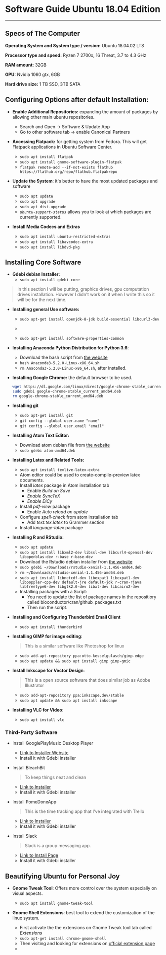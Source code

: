 # Software Guide Ubuntu 18.04 Edition
---

## Specs of The Computer

__Operating System and System type / version:__ Ubuntu 18.04.02 LTS

__Processor type and speed:__ Ryzen 7 2700x, 16 Threat, 3.7 to 4.3 GHz

__RAM amount:__ 32GB

__GPU:__ Nvidia 1060 gtx, 6GB

__Hard drive size:__  1 TB SSD, 3TB SATA

## Configuring Options after default Installation:

- **Enable Additional Repositories:** expanding the amount of packages by allowing other main ubuntu repositories.
  - Search and Open -> Software & Update App
  - Go to other software tab -> enable Canonical Partners

- **Accessing Flatpack:** for getting system from Fedora. This will get Flatpack applications in Ubuntu Software Center.
  - ```sudo apt install flatpak```
  - ```sudo apt install gnome-software-plugin-flatpak```
  - ```flatpak remote-add --if-not-exists flathub https://flathub.org/repo/flathub.flatpakrepo```

- **Update the System**: it's better to have the most updated packages and software
  - ```sudo apt update```
  - ```sudo apt upgrade```
  - ```sudo apt dist-upgrade```
  - *```ubuntu-support-status```* allows you to look at which packages are currently supported.


- **Install Media Codecs and Extras**
  - ```sudo apt install ubuntu-restricted-extras```
  - ```sudo apt install libavcodec-extra```
  - ```sudo apt install libdvd-pkg```

## Installing Core Software

- **Gdebi debian Installer:**
  - ```sudo apt install gdebi-core```

> In this section I will be putting,  graphics drives, gpu computation drives installation. However I didn't work on it when I write this so it will be for the next time.

- **Installing general Use software:**
  - ```sudo apt-get install openjdk-8-jdk build-essential libcurl3-dev```
  - ```sudo apt-get install vim git htop
  - ```sudo apt-get install software-properties-common```

- **Installing Anaconda Python Distribution for Python 3.6**:
  - Download the bash script from [the website](https://repo.anaconda.com/archive/Anaconda3-5.2.0-Linux-x86_64.sh)
  - ```bash Anaconda3-5.2.0-Linux-x86_64.sh```
  - ```rm Anaconda3-5.2.0-Linux-x86_64.sh```, after installed.

- **Installing Google Chrome:** the default browser to be used.
  ```BASH
  wget https://dl.google.com/linux/direct/google-chrome-stable_current_amd64.deb
  sudo gdebi google-chrome-stable_current_amd64.deb
  rm google-chrome-stable_current_amd64.deb
  ```

- **Installing git**
  - ```sudo apt-get install git```
  - ```git config --global user.name "name"```
  - ```git config --global user.email "email"```

- **Installing Atom Text Editor:**
  - Download atom debian file from [the website](https://atom.io/)
  - ```sudo gdebi atom-amd64.deb```

- **Installing Latex and Related Tools:**
  - ```sudo apt install texlive-latex-extra```
  - Atom editor could be used to create-compile-preview latex documents.
  - Install *latex* package in Atom installation tab
    - Enable *Build on Save*
    - *Enable SyncTeX*
    - *Enable DiCy*
  - Install *pdf-view* package
    - Enable *Auto reload on update*
  - Configure *spell-check* from atom installation tab
    - Add *text.tex.latex* to Grammer section
  - Install *language-latex* package

- **Installing R and RStudio:**
  - ```sudo apt update```
  - ```sudo apt install libxml2-dev libssl-dev libcurl4-openssl-dev libopenblas-dev r-base r-base-dev```
  - Download the Rstudio debian installer from [the website](https://www.rstudio.com/products/rstudio/download/#download)
  - ```sudo gdebi ~/Downloads/rstudio-xenial-1.1.456-amd64.deb```
  - ```rm ~/Downloads/rstudio-xenial-1.1.456-amd64.deb```
  - ```sudo apt install libnetcdf-dev libexpat1 libexpat1-dev libpoppler-cpp-dev default-jre default-jdk r-cran-rjava libfreetype6-dev libgtk2.0-dev libxt-dev libcairo2-dev```
  - Installing packages with a Script:
    - You need to update the list of package names in the repositiory called bioconductor/cran/github_packages.txt
    - Then run the script.


- **Installing and Configuring Thunderbird Email Client**
  - ```sudo apt install thunderbird```

- **Installing GIMP for image editing**:
  > This is a similar software like Photoshop for linux

  - ```sudo add-apt-repository ppa:otto-kesselgulasch/gimp-edge```
  - ```sudo apt update && sudo apt install gimp gimp-gmic```

- **Install Inkscape for Vector Design**:
  > This is a open source software that does similar job as Adobe Illustrator

  - ```sudo add-apt-repository ppa:inkscape.dev/stable```
  - ```sudo apt update && sudo apt install inkscape```

- **Installing VLC for Video**:
  - ```sudo apt install vlc```


### Third-Party Software

- Install GooglePlayMusic Desktop Player
  - [Link to Installer Website](https://www.googleplaymusicdesktopplayer.com)
  - Install it with Gdebi installer

- Install BleachBit
  > To keep things neat and clean
  - [Link to Installer](https://www.bleachbit.org/download/file/t?file=bleachbit_1.12_all_ubuntu1604.deb)
  - Install it with Gdebi installer

- Install PomoDoneApp
  > This is the time tracking app that I've integrated with Trello
  - [Link to Installer](https://app.pomodoneapp.com/installers/PomoDoneApp-1.5.1084.deb)
  - Install it with Gdebi installer

- Install Slack
  > Slack is a group messaging app.
  - [Link to Install Page](https://slack.com/downloads/linux)
  - Install it with Gdebi installer


## Beautifying Ubuntu for Personal Joy

- **Gnome Tweak Tool**: Offers more control over the system especially on visual aspects.
  - ```sudo apt install gnome-tweak-tool```

- **Gnome Shell Extensions**: best tool to extend the customization of the linux system.
  - First activate the the extensions on Gnome Tweak tool tab called *Extensions*
  - ```sudo apt-get install chrome-gnome-shell```
  - Then visiting and looking for extensions on [official extension page](https://extensions.gnome.org/)
  -
